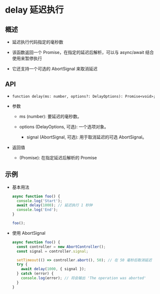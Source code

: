 # delay 延迟执行

## 概述

+ 延迟执行代码指定的毫秒数

+ 该函数返回一个 Promise，在指定的延迟后解析，可以与 async/await 结合使用来暂停执行

+ 它还支持一个可选的 AbortSignal 来取消延迟

## API

+ `function delay(ms: number, options?: DelayOptions): Promise<void>;`

+ 参数

  + ms (number): 要延迟的毫秒数。
  + options (DelayOptions, 可选): 一个选项对象。

    + signal (AbortSignal, 可选): 用于取消延迟的可选 AbortSignal。

+ 返回值

  + (Promise<void>): 在指定延迟后解析的 Promise

## 示例

+ 基本用法

  ```js
  async function foo() {
    console.log('Start');
    await delay(1000); // 延迟执行 1 秒钟
    console.log('End');
  }

  foo();
  ```

+ 使用 AbortSignal

  ```js
  async function foo() {
    const controller = new AbortController();
    const signal = controller.signal;

    setTimeout(() => controller.abort(), 50); // 在 50 毫秒后取消延迟
    try {
      await delay(1000, { signal });
    } catch (error) {
      console.log(error); // 将会输出 'The operation was aborted'
    }
  }
  ```

